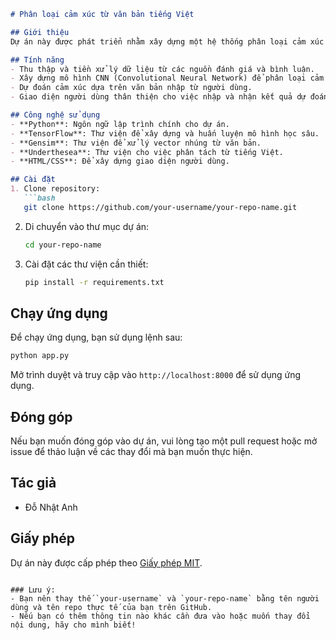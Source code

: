 ```markdown
# Phân loại cảm xúc từ văn bản tiếng Việt

## Giới thiệu
Dự án này được phát triển nhằm xây dựng một hệ thống phân loại cảm xúc từ văn bản tiếng Việt. Hệ thống sử dụng các mô hình học sâu (Deep Learning) để phân tích và dự đoán cảm xúc của các đoạn văn bản, với các nhãn cảm xúc bao gồm tích cực, trung tính và tiêu cực.

## Tính năng
- Thu thập và tiền xử lý dữ liệu từ các nguồn đánh giá và bình luận.
- Xây dựng mô hình CNN (Convolutional Neural Network) để phân loại cảm xúc.
- Dự đoán cảm xúc dựa trên văn bản nhập từ người dùng.
- Giao diện người dùng thân thiện cho việc nhập và nhận kết quả dự đoán.

## Công nghệ sử dụng
- **Python**: Ngôn ngữ lập trình chính cho dự án.
- **TensorFlow**: Thư viện để xây dựng và huấn luyện mô hình học sâu.
- **Gensim**: Thư viện để xử lý vector nhúng từ văn bản.
- **Underthesea**: Thư viện cho việc phân tách từ tiếng Việt.
- **HTML/CSS**: Để xây dựng giao diện người dùng.

## Cài đặt
1. Clone repository:
   ```bash
   git clone https://github.com/your-username/your-repo-name.git
   ```
2. Di chuyển vào thư mục dự án:
   ```bash
   cd your-repo-name
   ```
3. Cài đặt các thư viện cần thiết:
   ```bash
   pip install -r requirements.txt
   ```

## Chạy ứng dụng
Để chạy ứng dụng, bạn sử dụng lệnh sau:
```bash
python app.py
```
Mở trình duyệt và truy cập vào `http://localhost:8000` để sử dụng ứng dụng.

## Đóng góp
Nếu bạn muốn đóng góp vào dự án, vui lòng tạo một pull request hoặc mở issue để thảo luận về các thay đổi mà bạn muốn thực hiện.

## Tác giả
- Đỗ Nhật Anh

## Giấy phép
Dự án này được cấp phép theo [Giấy phép MIT](LICENSE).
```

### Lưu ý:
- Bạn nên thay thế `your-username` và `your-repo-name` bằng tên người dùng và tên repo thực tế của bạn trên GitHub.
- Nếu bạn có thêm thông tin nào khác cần đưa vào hoặc muốn thay đổi nội dung, hãy cho mình biết!
